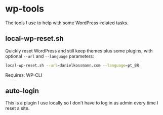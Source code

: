 # wp-tools
The tools I use to help with some WordPress-related tasks.

## local-wp-reset.sh

Quickly reset WordPress and still keep themes plus some plugins, with optional `--url` and `--language` parameters:

```bash
local-wp-reset.sh --url=danielkossmann.com --language=pt_BR
```

Requires: WP-CLI

## auto-login

This is a plugin I use locally so I don't have to log in as admin every time I reset a site.
